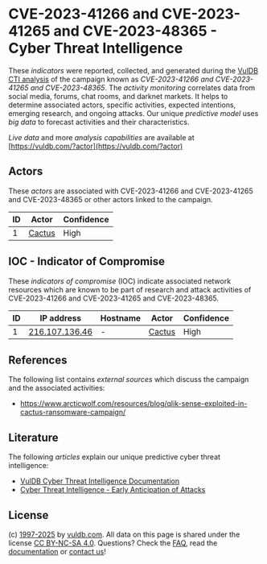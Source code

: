 # CVE-2023-41266 and CVE-2023-41265 and CVE-2023-48365 - Cyber Threat Intelligence

These _indicators_ were reported, collected, and generated during the [VulDB CTI analysis](https://vuldb.com/?kb.cti) of the campaign known as _CVE-2023-41266 and CVE-2023-41265 and CVE-2023-48365_. The _activity monitoring_ correlates data from social media, forums, chat rooms, and darknet markets. It helps to determine associated actors, specific activities, expected intentions, emerging research, and ongoing attacks. Our unique _predictive model_ uses _big data_ to forecast activities and their characteristics.

_Live data_ and more _analysis capabilities_ are available at [https://vuldb.com/?actor](https://vuldb.com/?actor)

## Actors

These _actors_ are associated with CVE-2023-41266 and CVE-2023-41265 and CVE-2023-48365 or other actors linked to the campaign.

ID | Actor | Confidence
-- | ----- | ----------
1 | [Cactus](https://vuldb.com/?actor.cactus) | High

## IOC - Indicator of Compromise

These _indicators of compromise_ (IOC) indicate associated network resources which are known to be part of research and attack activities of CVE-2023-41266 and CVE-2023-41265 and CVE-2023-48365.

ID | IP address | Hostname | Actor | Confidence
-- | ---------- | -------- | ----- | ----------
1 | [216.107.136.46](https://vuldb.com/?ip.216.107.136.46) | - | [Cactus](https://vuldb.com/?actor.cactus) | High

## References

The following list contains _external sources_ which discuss the campaign and the associated activities:

* https://www.arcticwolf.com/resources/blog/qlik-sense-exploited-in-cactus-ransomware-campaign/

## Literature

The following _articles_ explain our unique predictive cyber threat intelligence:

* [VulDB Cyber Threat Intelligence Documentation](https://vuldb.com/?kb.cti)
* [Cyber Threat Intelligence - Early Anticipation of Attacks](https://www.scip.ch/en/?labs.20201022)

## License

(c) [1997-2025](https://vuldb.com/?kb.changelog) by [vuldb.com](https://vuldb.com/?kb.about). All data on this page is shared under the license [CC BY-NC-SA 4.0](https://creativecommons.org/licenses/by-nc-sa/4.0/). Questions? Check the [FAQ](https://vuldb.com/?kb.faq), read the [documentation](https://vuldb.com/?kb) or [contact us](https://vuldb.com/?contact)!
